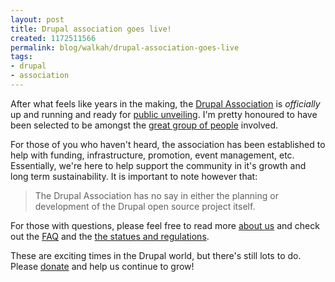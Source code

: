 ```yaml
--- 
layout: post
title: Drupal association goes live!
created: 1172511566
permalink: blog/walkah/drupal-association-goes-live
tags: 
- drupal
- association
---
```

<p>After what feels like years in the making, the <a href="http://association.drupal.org/">Drupal Association</a> is <em>officially</em> up and running and ready for <a href="http://drupal.org/node/122835">public unveiling</a>. I'm pretty honoured to have been selected to be amongst the <a href="http://association.drupal.org/about/staff">great group of people</a> involved.</p>
<p>For those of you who haven't heard, the association has been established to help with funding, infrastructure, promotion, event management, etc. Essentially, we're here to help support the community in it's growth and long term sustainability. It is important to note however that:</p>
<blockquote>The Drupal Association has no say in either the planning or development of the Drupal open source project itself.</blockquote>
<p>For those with questions, please feel free to read more <a href="http://association.drupal.org/about">about us</a> and check out the <a href="http://association.drupal.org/about/faq">FAQ</a> and the <a href="http://association.drupal.org/about/statutes-and-internal-regulations">the statues and regulations</a>.</p>
<p>These are exciting times in the Drupal world, but there's still lots to do. Please <a href="http://association.drupal.org/donate">donate</a> and help us continue to grow!</p>
